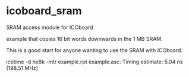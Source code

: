 # icoboard_sram
SRAM access module for ICOboard


  example that copies 16 bit words downwards in the 1 MB SRAM.
  
  This is a good start for anyone wanting to use the SRAM with ICOboard.

  icetime -d hx8k -mtr example.rpt example.asc:
            Timing estimate: 5.04 ns (198.51 MHz)
